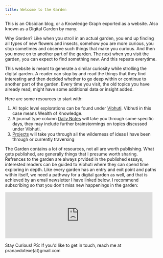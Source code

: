 ```yaml
---
title: Welcome to the Garden
---
```


This is an Obsidian blog, or a Knowledge Graph exported as a website. Also known as a Digital Garden by many.

Why Garden? Like when you stroll in an actual garden, you end up finding all types of new flowers and insects, somehow you are more curious, you stop sometimes and observe such things that make you curious. And then you move on to another part of the garden. The next when you visit the garden, you can expect to find something new. And this repeats everytime.

This website is meant to generate a similar curiosity while strolling the digital garden. A reader can stop by and read the things that they find interesting and then decided whether to go deep within or continue to another part of the garden. Every time you visit, the old topics you have already read, might have some additional data or insight added. 

Here are some resources to start with:
1. All topic level explorations can be found under [Vibhuti](Vibhuti/). Vibhuti in this case means Wealth of Knowledge.
2. A journal type column [Daily Notes](Vibhuti/DailyNotes/) will take you through some specific days, they may include further brainstormings on topics discussed under Vibhuti.
3. [Projects](Vibhuti/Projects/) will take you through all the wilderness of ideas I have been through or currently traversing

The Garden contains a lot of resources, not all are worth publishing. What gets published, are generally things that I presume worth sharing. Refrences to the garden are always prvided in the published essays, interested readers can be guided to Vibhuti where they can spend time exploring in depth. Like every garden has an entry and exit point and paths within itself, we need a pathway for a digital garden as well, and that is achieved by an email newsletter I have linked below. I recommend subscribing so that you don't miss new happenings in the garden:

<iframe src="https://pranavv.substack.com/embed" width="480" height="150" style="border:1px solid #EEE; background:white;" frameborder="0" scrolling="no"></iframe>

Stay Curious!
PS: If you'd like to get in touch, reach me at pranavdotexe(at)gmail.com